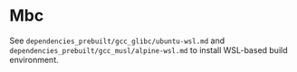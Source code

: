# Mbc

See `dependencies_prebuilt/gcc_glibc/ubuntu-wsl.md` and `dependencies_prebuilt/gcc_musl/alpine-wsl.md` to install WSL-based build environment.

